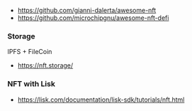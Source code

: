 - https://github.com/gianni-dalerta/awesome-nft
- https://github.com/microchipgnu/awesome-nft-defi
### Storage
IPFS + FileCoin
- https://nft.storage/
### NFT with Lisk
- https://lisk.com/documentation/lisk-sdk/tutorials/nft.html
